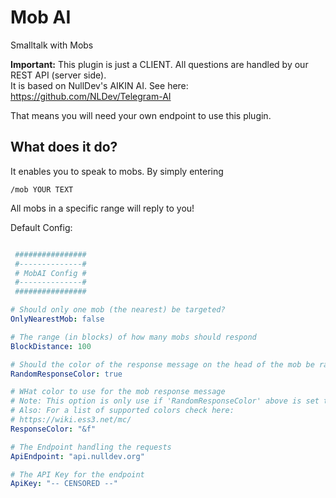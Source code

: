 # Mob AI

Smalltalk with Mobs

**Important:** This plugin is just a CLIENT. All questions are handled by our REST API (server side). <br>
It is based on NullDev's AIKIN AI. See here: <br>
https://github.com/NLDev/Telegram-AI

That means you will need your own endpoint to use this plugin. 

## What does it do? 

It enables you to speak to mobs. By simply entering 

`/mob YOUR TEXT`

All mobs in a specific range will reply to you!

Default Config:  

```YAML

 ################
 #--------------#
 # MobAI Config #
 #--------------#
 ################

# Should only one mob (the nearest) be targeted?
OnlyNearestMob: false

# The range (in blocks) of how many mobs should respond
BlockDistance: 100

# Should the color of the response message on the head of the mob be random? 
RandomResponseColor: true 

# WHat color to use for the mob response message
# Note: This option is only use if 'RandomResponseColor' above is set to false!
# Also: For a list of supported colors check here:
# https://wiki.ess3.net/mc/
ResponseColor: "&f"

# The Endpoint handling the requests
ApiEndpoint: "api.nulldev.org"

# The API Key for the endpoint
ApiKey: "-- CENSORED --"
```
